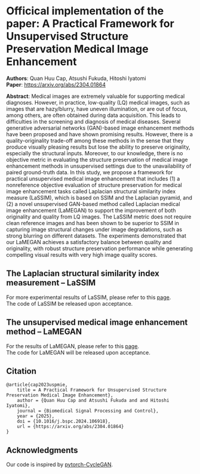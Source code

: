 # Officical implementation of the paper: **A Practical Framework for Unsupervised Structure Preservation Medical Image Enhancement**
**Authors**: Quan Huu Cap, Atsushi Fukuda, Hitoshi Iyatomi  
**Paper**: https://arxiv.org/abs/2304.01864

**Abstract**: Medical images are extremely valuable for supporting medical diagnoses. However, in practice, low-quality (LQ) medical images, such as images that are hazy/blurry, have uneven illumination, or are out of focus, among others, are often obtained during data acquisition. This leads to difficulties in the screening and diagnosis of medical diseases. Several generative adversarial networks (GAN)-based image enhancement methods have been proposed and have shown promising results. However, there is a quality-originality trade-off among these methods in the sense that they produce visually pleasing results but lose the ability to preserve originality, especially the structural inputs. Moreover, to our knowledge, there is no objective metric in evaluating the structure preservation of medical image enhancement methods in unsupervised settings due to the unavailability of paired ground-truth data. In this study, we propose a framework for practical unsupervised medical image enhancement that includes (1) a nonreference objective evaluation of structure preservation for medical image enhancement tasks called Laplacian structural similarity index measure (LaSSIM), which is based on SSIM and the Laplacian pyramid, and (2) a novel unsupervised GAN-based method called Laplacian medical image enhancement (LaMEGAN) to support the improvement of both originality and quality from LQ images. The LaSSIM metric does not require clean reference images and has been shown to be superior to SSIM in capturing image structural changes under image degradations, such as strong blurring on different datasets. The experiments demonstrated that our LaMEGAN achieves a satisfactory balance between quality and originality, with robust structure preservation performance while generating compelling visual results with very high image quality scores.

## The Laplacian structural similarity index measurement – LaSSIM
For more experimental results of LaSSIM, please refer to this [page](LaSSIM).  
The code of LaSSIM be released upon acceptance.

## The unsupervised medical image enhancement method – LaMEGAN
For the results of LaMEGAN, please refer to this [page](LaMEGAN).  
The code for LaMEGAN will be released upon acceptance.  

## Citation
```
@article{cap2023uspmie,
    title = A Practical Framework for Unsupervised Structure Preservation Medical Image Enhancement},
    author = {Quan Huu Cap and Atsushi Fukuda and and Hitoshi Iyatomi},
    journal = {Biomedical Signal Processing and Control},
    year = {2025},
    doi = {10.1016/j.bspc.2024.106918},
    url = {https://arxiv.org/abs/2304.01864}
}
```

## Acknowledgments
Our code is inspired by [pytorch-CycleGAN](https://github.com/junyanz/pytorch-CycleGAN-and-pix2pix).